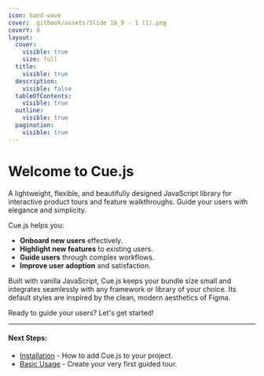 ```yaml
---
icon: hand-wave
cover: .gitbook/assets/Slide 16_9 - 1 (1).png
coverY: 0
layout:
  cover:
    visible: true
    size: full
  title:
    visible: true
  description:
    visible: false
  tableOfContents:
    visible: true
  outline:
    visible: true
  pagination:
    visible: true
---
```


# Welcome to Cue.js

A lightweight, flexible, and beautifully designed JavaScript library for interactive product tours and feature walkthroughs. Guide your users with elegance and simplicity.

Cue.js helps you:

* **Onboard new users** effectively.
* **Highlight new features** to existing users.
* **Guide users** through complex workflows.
* **Improve user adoption** and satisfaction.

Built with vanilla JavaScript, Cue.js keeps your bundle size small and integrates seamlessly with any framework or library of your choice. Its default styles are inspired by the clean, modern aesthetics of Figma.

Ready to guide your users? Let's get started!

***

#### Next Steps:

* [Installation](getting-started/installation.md) - How to add Cue.js to your project.
* [Basic Usage](getting-started/basic-usage.md) - Create your very first guided tour.
